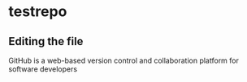 # testrepo
## Editing the file
GitHub is a web-based version control and collaboration platform for software developers
